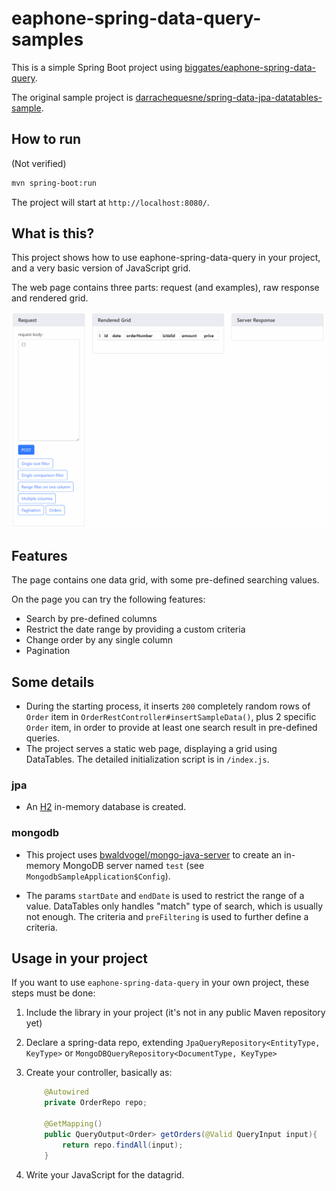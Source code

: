 # eaphone-spring-data-query-samples

This is a simple Spring Boot project using [biggates/eaphone-spring-data-query](https://github.com/biggates/eaphone-spring-data-query).

The original sample project is [darrachequesne/spring-data-jpa-datatables-sample](https://github.com/darrachequesne/spring-data-jpa-datatables-sample).

## How to run

(Not verified)

```bash
mvn spring-boot:run
```

The project will start at `http://localhost:8080/`.

## What is this?

This project shows how to use eaphone-spring-data-query in your project, and a very basic version of JavaScript grid.

The web page contains three parts: request (and examples), raw response and rendered grid.

![screen cast](../doc/quickview.gif)

## Features

The page contains one data grid, with some pre-defined searching values.

On the page you can try the following features:

* Search by pre-defined columns
* Restrict the date range by providing a custom criteria
* Change order by any single column
* Pagination

## Some details

* During the starting process, it inserts `200` completely random rows of `Order` item in `OrderRestController#insertSampleData()`, plus 2 specific `Order` item, in order to provide at least one search result in pre-defined queries.
* The project serves a static web page, displaying a grid using DataTables. The detailed initialization script is in `/index.js`.

### jpa

* An [H2](http://www.h2database.com/html/main.html) in-memory database is created.

### mongodb

* This project uses [bwaldvogel/mongo-java-server](https://github.com/bwaldvogel/mongo-java-server) to create an in-memory MongoDB server named `test` (see `MongodbSampleApplication$Config`).

* The params `startDate` and `endDate` is used to restrict the range of a value. DataTables only handles "match" type of search, which is usually not enough. The criteria and `preFiltering` is used to further define a criteria.

## Usage in your project

If you want to use `eaphone-spring-data-query` in your own project, these steps must be done:

1. Include the library in your project (it's not in any public Maven repository yet)
2. Declare a spring-data repo, extending `JpaQueryRepository<EntityType, KeyType>` or `MongoDBQueryRepository<DocumentType, KeyType>`
3. Create your controller, basically as:

    ```java
        @Autowired
        private OrderRepo repo;

        @GetMapping()
        public QueryOutput<Order> getOrders(@Valid QueryInput input){
            return repo.findAll(input);
        }
    ```

4. Write your JavaScript for the datagrid.
